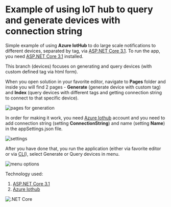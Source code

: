 # Example of using IoT hub to query and generate devices with connection string

Simple example of using **Azure IotHub** to do large scale notifications to different devices, separated by tag, via [ASP.NET Core 3.1](https://asp.net). To run the app, you need [ASP.NET Core 3.1](https://asp.net) installed.

This branch (devices) focuses on generating and query devices (with custom defined tag via html form).

When you open solution in your favorite editor, navigate to **Pages** folder and inside you will find 2 pages - **Generate** (generate device with custom tag) and **Index** (query devices with different tags and getting connection string to connect to that specific device).

![pages for generation](https://csacoresettings.blob.core.windows.net/public/iothub-generate-device.png)

In order for making it work, you need [Azure Iothub](https://azure.microsoft.com/en-us/services/iot-hub/) account and you need to add connection string (setting **ConnectionString**) and name (setting **Name**) in the appSettings.json file.

![settings](https://csacoresettings.blob.core.windows.net/public/iothub-generate-settings.png)

After you have done that, you run the application (either via favorite editor or via [CLI](https://docs.microsoft.com/en-us/dotnet/core/tools/dotnet-run)), select Generate or Query devices in menu.

![menu options](https://csacoresettings.blob.core.windows.net/public/iothub-generate-menu-option.png)

Technology used:
1. [ASP.NET Core 3.1](https://asp.net)
2. [Azure Iothub](https://azure.microsoft.com/en-us/services/iot-hub/)

![.NET Core](https://github.com/bovrhovn/sb-notification-sample/workflows/.NET%20Core/badge.svg?branch=master)
